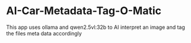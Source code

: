 # AI-Car-Metadata-Tag-O-Matic
This app uses ollama and qwen2.5vl:32b to AI interpret an image and tag the files meta data accordingly
